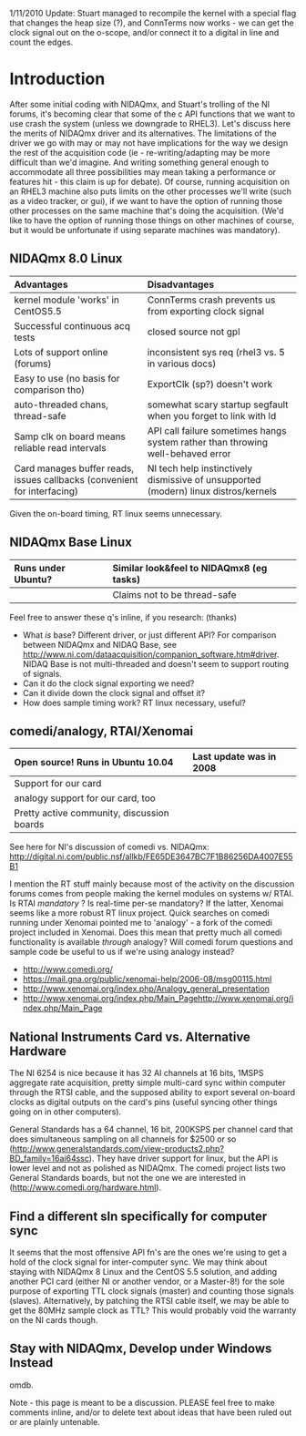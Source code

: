 1/11/2010 Update: Stuart managed to recompile the kernel with a special flag that changes the heap size (?), and ConnTerms now works - we can get the clock signal out on the o-scope, and/or connect it to a digital in line and count the edges.

# Introduction #

After some initial coding with NIDAQmx, and Stuart's trolling of the NI forums, it's becoming clear that some of the c API functions that we want to use crash the system (unless we downgrade to RHEL3).  Let's discuss here the merits of NIDAQmx driver and its alternatives.  The limitations of the driver we go with may or may not have implications for the way we design the rest of the acquisition code (ie - re-writing/adapting may be more difficult than we'd imagine.  And writing something general enough to accommodate all three possibilities may mean taking a performance or features hit - this claim is up for debate).  Of course, running acquisition on an RHEL3 machine also puts limits on the other processes we'll write (such as a video tracker, or gui), if we want to have the option of running those other processes on the same machine that's doing the acquisition. (We'd like to have the option of running those things on other machines of course, but it would be unfortunate if using separate machines was mandatory).

## NIDAQmx 8.0 Linux ##

| **Advantages** | **Disadvantages** |
|:---------------|:------------------|
| kernel module 'works' in CentOS5.5 | ConnTerms crash prevents us from exporting clock signal |
| Successful continuous acq tests |  closed source not gpl    |
| Lots of support online (forums) |  inconsistent sys req (rhel3 vs. 5 in various docs)  |
| Easy to use (no basis for comparison tho) |  ExportClk (sp?) doesn't work |
| auto-threaded chans, thread-safe  | somewhat scary startup segfault when you forget to link with ld |
| Samp clk on board means reliable read intervals | API call failure sometimes hangs system rather than throwing well-behaved error |
| Card manages buffer reads, issues callbacks (convenient for interfacing) | NI tech help instinctively dismissive of unsupported (modern) linux distros/kernels |

Given the on-board timing, RT linux seems unnecessary.

## NIDAQmx Base Linux ##

| Runs under Ubuntu?   |  Similar look&feel to NIDAQmx8 (eg tasks) |
|:---------------------|:------------------------------------------|
|                      | Claims not to be thread-safe              |

Feel free to answer these q's inline, if you research: (thanks)

  * What _is_ base?  Different driver, or just different API? For comparison between NIDAQmx and NIDAQ Base, see http://www.ni.com/dataacquisition/companion_software.htm#driver. NIDAQ Base is not multi-threaded and doesn't seem to support routing of signals.
  * Can it do the clock signal exporting we need?
  * Can it divide down the clock signal and offset it?
  * How does sample timing work?  RT linux necessary, useful?

## comedi/analogy, RTAI/Xenomai ##

| Open source! Runs in Ubuntu 10.04 | Last update was in 2008  |
|:----------------------------------|:-------------------------|
| Support for our card              |                          |
| analogy support for our card, too |                          |
| Pretty active community, discussion boards |                          |

See here for NI's discussion of comedi vs. NIDAQmx:
http://digital.ni.com/public.nsf/allkb/FE65DE3647BC7F1B86256DA4007E55B1

I mention the RT stuff mainly because most of the activity on the discussion forums comes from people making the kernel modules on systems w/ RTAI.  Is RTAI _mandatory_ ?  Is real-time per-se mandatory?  If the latter, Xenomai seems like a more robust RT linux project.  Quick searches on comedi running under Xenomai pointed me to 'analogy' - a fork of the comedi project included in Xenomai.  Does this mean that pretty much all comedi functionality is available _through_ analogy? Will comedi forum questions and sample code be useful to us if we're using analogy instead?

  * http://www.comedi.org/
  * https://mail.gna.org/public/xenomai-help/2006-08/msg00115.html
  * http://www.xenomai.org/index.php/Analogy_general_presentation
  * http://www.xenomai.org/index.php/Main_Pagehttp://www.xenomai.org/index.php/Main_Page

## National Instruments Card vs. Alternative Hardware ##

The NI 6254 is nice because it has 32 AI channels at 16 bits, 1MSPS aggregate rate acquisition, pretty simple multi-card sync within computer through the RTSI cable, and the supposed ability to export several on-board clocks as digital outputs on the card's pins (useful syncing other things going on in other computers).

General Standards has a 64 channel, 16 bit, 200KSPS per channel card that does simultaneous sampling on all channels for $2500 or so (http://www.generalstandards.com/view-products2.php?BD_family=16ai64ssc).  They have driver support for linux, but the API is lower level and not as polished as NIDAQmx. The comedi project lists two General Standards boards, but not the one we are interested in (http://www.comedi.org/hardware.html).

## Find a different sln specifically for computer sync ##

It seems that the most offensive API fn's are the ones we're using to get a hold of the clock signal for inter-computer sync.  We may think about staying with NIDAQmx 8 Linux and the CentOS 5.5 solution, and adding another PCI card (either NI or another vendor, or a Master-8!) for the sole purpose of exporting TTL clock signals (master) and counting those signals (slaves).  Alternatively, by patching the RTSI cable itself, we may be able to get the 80MHz sample clock as TTL?  This would probably void the warranty on the NI cards though.

## Stay with NIDAQmx, Develop under Windows Instead ##

omdb.



Note - this page is meant to be a discussion.  PLEASE feel free to make comments inline, and/or to delete text about ideas that have been ruled out or are plainly untenable.